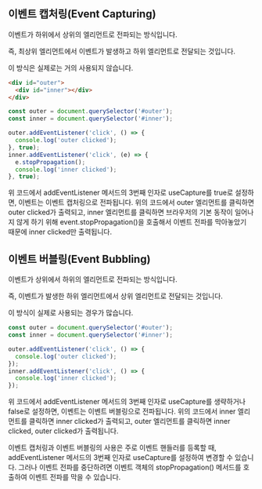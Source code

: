 ## 이벤트 캡처링(Event Capturing)



이벤트가 하위에서 상위의 엘리먼트로 전파되는 방식입니다.

즉, 최상위 엘리먼트에서 이벤트가 발생하고 하위 엘리먼트로 전달되는 것입니다.

이 방식은 실제로는 거의 사용되지 않습니다.


```html
<div id="outer">
  <div id="inner"></div>
</div>
```
```javascript
const outer = document.querySelector('#outer');
const inner = document.querySelector('#inner');

outer.addEventListener('click', () => {
  console.log('outer clicked');
}, true);
inner.addEventListener('click', (e) => {
  e.stopPropagation();
  console.log('inner clicked');
}, true);
```
위 코드에서 addEventListener 메서드의 3번째 인자로 useCapture를 true로 설정하면, 이벤트는 이벤트 캡처링으로 전파됩니다. 위의 코드에서 outer 엘리먼트를 클릭하면 outer clicked가 출력되고, inner 엘리먼트를 클릭하면 브라우저의 기본 동작이 일어나지 않게 하기 위해 event.stopPropagation()을 호출해서 이벤트 전파를 막아놓았기 때문에 inner clicked만 출력됩니다.


## 이벤트 버블링(Event Bubbling)



이벤트가 상위에서 하위의 엘리먼트로 전파되는 방식입니다.

즉, 이벤트가 발생한 하위 엘리먼트에서 상위 엘리먼트로 전달되는 것입니다.

이 방식이 실제로 사용되는 경우가 많습니다.


```javascript
const outer = document.querySelector('#outer');
const inner = document.querySelector('#inner');

outer.addEventListener('click', () => {
  console.log('outer clicked');
});
inner.addEventListener('click', () => {
  console.log('inner clicked');
});
```

위 코드에서 addEventListener 메서드의 3번째 인자로 useCapture를 생략하거나 false로 설정하면, 이벤트는 이벤트 버블링으로 전파됩니다. 위의 코드에서 inner 엘리먼트를 클릭하면 inner clicked가 출력되고, outer 엘리먼트를 클릭하면 inner clicked, outer clicked가 출력됩니다.


이벤트 캡처링과 이벤트 버블링의 사용은 주로 이벤트 핸들러를 등록할 때, addEventListener 메서드의 3번째 인자로 useCapture를 설정하여 변경할 수 있습니다. 그러나 이벤트 전파를 중단하려면 이벤트 객체의 stopPropagation() 메서드를 호출하여 이벤트 전파를 막을 수 있습니다.